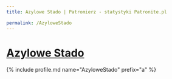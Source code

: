 ```yaml
---
title: Azylowe Stado | Patromierz - statystyki Patronite.pl

permalink: /AzyloweStado
---
```


# [Azylowe Stado](https://patronite.pl/AzyloweStado)

{% include profile.md name="AzyloweStado" prefix="a" %}
